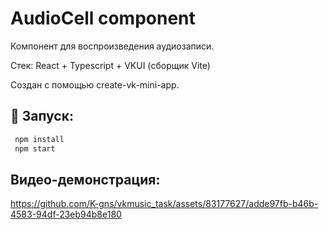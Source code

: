 # AudioCell component
Компонент для воспроизведения аудиозаписи.
  
Стек: React + Typescript + VKUI (сборщик Vite)  
  
Создан с помощью create-vk-mini-app.  

## 🚀 Запуск:

```sh
 npm install
 npm start
```

## Видео-демонстрация:

https://github.com/K-gns/vkmusic_task/assets/83177627/adde97fb-b46b-4583-94df-23eb94b8e180


